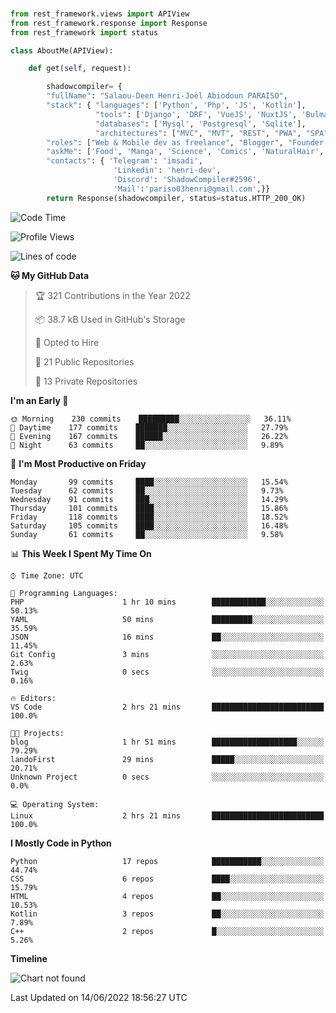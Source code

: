 ###
```python
from rest_framework.views import APIView
from rest_framework.response import Response
from rest_framework import status

class AboutMe(APIView):

    def get(self, request):

        shadowcompiler= {
        "fullName": "Salaou-Deen Henri-Joël Abiodoun PARAISO",
        "stack": { "languages": ['Python', 'Php', 'JS', 'Kotlin'],
                   "tools": ['Django', 'DRF', 'VueJS', 'NuxtJS', 'Bulma', 'Beufy'],
                   "databases": ['Mysql', 'Postgresql', 'Sqlite'],
                   "architectures": ["MVC", "MVT", "REST", "PWA", "SPA"]},        
        "roles": ["Web & Mobile dev as freelance", "Blogger", "Founder at @henrid3v", "Mentor"],
        "askMe": ['Food', 'Manga', 'Science', 'Comics', 'NaturalHair', 'Photography', 'Tech', 'Programming'],
        "contacts": { 'Telegram': 'imsadi',
                       'Linkedin': 'henri-dev',
                       'Discord': 'ShadowCompiler#2596',
                       'Mail':'pariso03henri@gmail.com',}}
        return Response(shadowcompiler, status=status.HTTP_200_OK)

```                    

<!--START_SECTION:waka-->
![Code Time](http://img.shields.io/badge/Code%20Time-0%20secs-blue)

![Profile Views](http://img.shields.io/badge/Profile%20Views-2-blue)

![Lines of code](https://img.shields.io/badge/From%20Hello%20World%20I%27ve%20Written-24%20Thousand%20lines%20of%20code-blue)

**🐱 My GitHub Data** 

> 🏆 321 Contributions in the Year 2022
 > 
> 📦 38.7 kB Used in GitHub's Storage 
 > 
> 💼 Opted to Hire
 > 
> 📜 21 Public Repositories 
 > 
> 🔑 13 Private Repositories  
 > 
**I'm an Early 🐤** 

```text
🌞 Morning    230 commits    █████████░░░░░░░░░░░░░░░░   36.11% 
🌆 Daytime    177 commits    ███████░░░░░░░░░░░░░░░░░░   27.79% 
🌃 Evening    167 commits    ██████░░░░░░░░░░░░░░░░░░░   26.22% 
🌙 Night      63 commits     ██░░░░░░░░░░░░░░░░░░░░░░░   9.89%

```
📅 **I'm Most Productive on Friday** 

```text
Monday       99 commits     ████░░░░░░░░░░░░░░░░░░░░░   15.54% 
Tuesday      62 commits     ██░░░░░░░░░░░░░░░░░░░░░░░   9.73% 
Wednesday    91 commits     ███░░░░░░░░░░░░░░░░░░░░░░   14.29% 
Thursday     101 commits    ████░░░░░░░░░░░░░░░░░░░░░   15.86% 
Friday       118 commits    ████░░░░░░░░░░░░░░░░░░░░░   18.52% 
Saturday     105 commits    ████░░░░░░░░░░░░░░░░░░░░░   16.48% 
Sunday       61 commits     ██░░░░░░░░░░░░░░░░░░░░░░░   9.58%

```


📊 **This Week I Spent My Time On** 

```text
⌚︎ Time Zone: UTC

💬 Programming Languages: 
PHP                      1 hr 10 mins        ████████████░░░░░░░░░░░░░   50.13% 
YAML                     50 mins             █████████░░░░░░░░░░░░░░░░   35.59% 
JSON                     16 mins             ██░░░░░░░░░░░░░░░░░░░░░░░   11.45% 
Git Config               3 mins              ░░░░░░░░░░░░░░░░░░░░░░░░░   2.63% 
Twig                     0 secs              ░░░░░░░░░░░░░░░░░░░░░░░░░   0.16%

🔥 Editors: 
VS Code                  2 hrs 21 mins       █████████████████████████   100.0%

🐱‍💻 Projects: 
blog                     1 hr 51 mins        ███████████████████░░░░░░   79.29% 
landoFirst               29 mins             █████░░░░░░░░░░░░░░░░░░░░   20.71% 
Unknown Project          0 secs              ░░░░░░░░░░░░░░░░░░░░░░░░░   0.0%

💻 Operating System: 
Linux                    2 hrs 21 mins       █████████████████████████   100.0%

```

**I Mostly Code in Python** 

```text
Python                   17 repos            ███████████░░░░░░░░░░░░░░   44.74% 
CSS                      6 repos             ████░░░░░░░░░░░░░░░░░░░░░   15.79% 
HTML                     4 repos             ██░░░░░░░░░░░░░░░░░░░░░░░   10.53% 
Kotlin                   3 repos             ██░░░░░░░░░░░░░░░░░░░░░░░   7.89% 
C++                      2 repos             █░░░░░░░░░░░░░░░░░░░░░░░░   5.26%

```


**Timeline**

![Chart not found](https://raw.githubusercontent.com/shadowcompiler/shadowcompiler/main/charts/bar_graph.png) 


 Last Updated on 14/06/2022 18:56:27 UTC
<!--END_SECTION:waka-->
